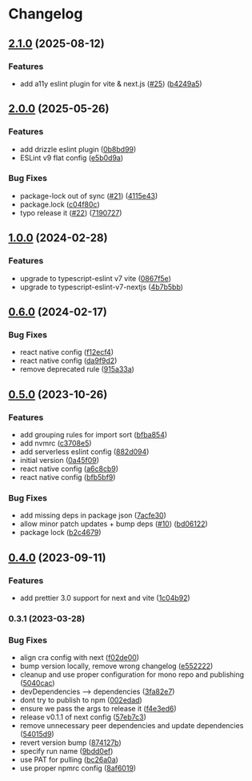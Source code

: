 # Changelog

## [2.1.0](https://github.com/novemberfiveco/eslint-config/compare/eslint-config-vite@2.0.0...eslint-config-vite@2.1.0) (2025-08-12)

### Features

* add a11y eslint plugin for vite & next.js ([#25](https://github.com/novemberfiveco/eslint-config/issues/25)) ([b4249a5](https://github.com/novemberfiveco/eslint-config/commit/b4249a56d898bf490d5bba80bf29e1448ad384d5))

## [2.0.0](https://github.com/novemberfiveco/eslint-config/compare/eslint-config-vite@1.0.0...eslint-config-vite@2.0.0) (2025-05-26)

### Features

* add drizzle eslint plugin ([0b8bd99](https://github.com/novemberfiveco/eslint-config/commit/0b8bd99ab5c7a6321933982b4053a81dde1b3dbc))
* ESLint v9 flat config ([e5b0d9a](https://github.com/novemberfiveco/eslint-config/commit/e5b0d9a90e1c462769097430e0b8be2b05bc2173))

### Bug Fixes

* package-lock out of sync ([#21](https://github.com/novemberfiveco/eslint-config/issues/21)) ([4115e43](https://github.com/novemberfiveco/eslint-config/commit/4115e4365da95cb7ec2c8173721900786246fba8))
* package.lock ([c04f80c](https://github.com/novemberfiveco/eslint-config/commit/c04f80c0155dbf76da8e6466241fffb4b7f1d4c7))
* typo release it ([#22](https://github.com/novemberfiveco/eslint-config/issues/22)) ([7190727](https://github.com/novemberfiveco/eslint-config/commit/7190727cc228a896639dd2cc82fec5520b051b78))

## [1.0.0](https://github.com/novemberfiveco/eslint-config/compare/eslint-config-vite@0.6.0...eslint-config-vite@1.0.0) (2024-02-28)


### Features

* upgrade to typescript-eslint v7 vite ([0867f5e](https://github.com/novemberfiveco/eslint-config/commit/0867f5e0937b8a2889e8bc1bcaa4bf30eca26e42))
* upgrade to typescript-eslint-v7-nextjs ([4b7b5bb](https://github.com/novemberfiveco/eslint-config/commit/4b7b5bb4502d5eb3385f7205c3559c8a3fbc67f9))

## [0.6.0](https://github.com/novemberfiveco/eslint-config/compare/eslint-config-vite@0.5.0...eslint-config-vite@0.6.0) (2024-02-17)


### Bug Fixes

* react native config ([f12ecf4](https://github.com/novemberfiveco/eslint-config/commit/f12ecf4dd839b56111ffa754f60525310769b927))
* react native config ([da9f9d2](https://github.com/novemberfiveco/eslint-config/commit/da9f9d20f069c7c330f026acf37525abead9a7c6))
* remove deprecated rule ([915a33a](https://github.com/novemberfiveco/eslint-config/commit/915a33a9ce003a0d97106c29d59da02a4972e457))

## [0.5.0](https://github.com/novemberfiveco/eslint-config/compare/eslint-config-vite@0.4.0...eslint-config-vite@0.5.0) (2023-10-26)


### Features

* add grouping rules for import sort ([bfba854](https://github.com/novemberfiveco/eslint-config/commit/bfba854ed5549bd9efe5c0d954e7ff5efaa99fa1))
* add nvmrc ([c3708e5](https://github.com/novemberfiveco/eslint-config/commit/c3708e5b6429100d74e3c778a7ba5af866664a5e))
* add serverless eslint config ([882d094](https://github.com/novemberfiveco/eslint-config/commit/882d0940a6878ebc7638075bba84bd34c90c2ff2))
* initial version ([0a45f09](https://github.com/novemberfiveco/eslint-config/commit/0a45f09600ddd2befcf89e2ccc0f5ed6c71ebff5))
* react native config ([a6c8cb9](https://github.com/novemberfiveco/eslint-config/commit/a6c8cb974c2e082f8a035c73b6ec001ff8abcdb2))
* react native config ([bfb5bf9](https://github.com/novemberfiveco/eslint-config/commit/bfb5bf94df6ac898137d0dcea4259b77ccb6c1e0))


### Bug Fixes

* add missing deps in package json ([7acfe30](https://github.com/novemberfiveco/eslint-config/commit/7acfe30feb8af89e1e9bc0dc5db1c3a5a22bee5e))
* allow minor patch updates + bump deps ([#10](https://github.com/novemberfiveco/eslint-config/issues/10)) ([bd06122](https://github.com/novemberfiveco/eslint-config/commit/bd06122161f8a1c6cc49d4da22553a3acedacbc8))
* package lock ([b2c4679](https://github.com/novemberfiveco/eslint-config/commit/b2c4679778aad397df965cd3424995d2c705ad3b))

## [0.4.0](https://github.com/novemberfiveco/eslint-config/compare/eslint-config-vite@0.3.1...eslint-config-vite@0.4.0) (2023-09-11)


### Features

* add prettier 3.0 support for next and vite ([1c04b92](https://github.com/novemberfiveco/eslint-config/commit/1c04b92f56564299ada70f2ce9b392c8d8b9b2a2))

### 0.3.1 (2023-03-28)


### Bug Fixes

* align cra config with next ([f02de00](https://github.com/novemberfiveco/eslint-config/commit/f02de00ed8ba86742e55c7fc2bcc8b39275dd1d7))
* bump version locally, remove wrong changelog ([e552222](https://github.com/novemberfiveco/eslint-config/commit/e55222220c9bd081a2bd5200aae225874ff7dfed))
* cleanup and use proper configuration for mono repo and publishing ([5040cac](https://github.com/novemberfiveco/eslint-config/commit/5040caccf23080b0c7f2815c468e8b3381054970))
* devDependencies --> dependencies ([3fa82e7](https://github.com/novemberfiveco/eslint-config/commit/3fa82e7ec8817f0ea933081f1913adecf7d77813))
* dont try to publish to npm ([002edad](https://github.com/novemberfiveco/eslint-config/commit/002edadcc00670e6d3d7dc1142218c4e93cca6c4))
* ensure we pass the args to release it ([f4e3ed6](https://github.com/novemberfiveco/eslint-config/commit/f4e3ed65ef3fa5650103c026dcafe6766fecc516))
* release v0.1.1 of next config ([57eb7c3](https://github.com/novemberfiveco/eslint-config/commit/57eb7c3a048bc7b60527d5c17c65e61d3828883b))
* remove unnecessary peer dependencies and update dependencies ([54015d9](https://github.com/novemberfiveco/eslint-config/commit/54015d94c87865afbfcc689b1e5440df209f20fe))
* revert version bump ([874127b](https://github.com/novemberfiveco/eslint-config/commit/874127bbc4f9d4e5a2221388b4ff7e52bb608766))
* specify run name ([9bdd0ef](https://github.com/novemberfiveco/eslint-config/commit/9bdd0ef60d4d7c1243e067a61e7f9fcb647e9a72))
* use PAT for pulling ([bc26a0a](https://github.com/novemberfiveco/eslint-config/commit/bc26a0ad857534dfcd5ad10788e241535c0aa75f))
* use proper npmrc config ([8af6019](https://github.com/novemberfiveco/eslint-config/commit/8af6019181040d637f067ff5e0ebd4a75293651b))
